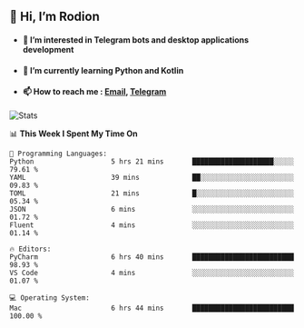 ## 👋 Hi, I’m Rodion
- #### 👀 I’m interested in Telegram bots and desktop applications development
- #### 🌱 I’m currently learning Python and Kotlin
- #### 📫 How to reach me : [Email](mailto:me@lavn.ml), [Telegram](https://t.me/rodion_gudz)

![Stats](https://github-readme-stats.vercel.app/api?username=rodion-gudz&show_icons=true&theme=github_dark&hide_border=true&hide=issues&count_private=true&layout=compact)


<!--START_SECTION:waka-->
📊 **This Week I Spent My Time On** 

```text
💬 Programming Languages: 
Python                   5 hrs 21 mins       ████████████████████░░░░░   79.61 % 
YAML                     39 mins             ██░░░░░░░░░░░░░░░░░░░░░░░   09.83 % 
TOML                     21 mins             █░░░░░░░░░░░░░░░░░░░░░░░░   05.34 % 
JSON                     6 mins              ░░░░░░░░░░░░░░░░░░░░░░░░░   01.72 % 
Fluent                   4 mins              ░░░░░░░░░░░░░░░░░░░░░░░░░   01.14 % 

🔥 Editors: 
PyCharm                  6 hrs 40 mins       █████████████████████████   98.93 % 
VS Code                  4 mins              ░░░░░░░░░░░░░░░░░░░░░░░░░   01.07 % 

💻 Operating System: 
Mac                      6 hrs 44 mins       █████████████████████████   100.00 % 
```


<!--END_SECTION:waka-->

